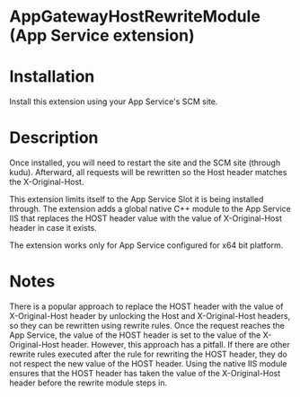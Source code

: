 # AppGatewayHostRewriteModule (App Service extension)

# Installation
Install this extension using your App Service's SCM site.

# Description
Once installed, you will need to restart the site and the SCM site (through kudu). Afterward, all requests will be rewritten so the Host header matches the X-Original-Host.

This extension limits itself to the App Service Slot it is being installed through. The extension аdds a global native C++ module to the App Service IIS that replaces the HOST header value with the value of X-Original-Host header in case it exists.

The extension works only for App Service configured for x64 bit platform.

# Notes
There is a popular approach to replace the HOST header with the value of X-Original-Host header by unlocking the Host and X-Original-Host headers, so they can be rewritten using rewrite rules. Once the request reaches the App Service, the value of the HOST header is set to the value of the X-Original-Host header.
However, this approach has a pitfall. If there are other rewrite rules executed after the rule for rewriting the HOST header, they do not respect the new value of the HOST header.
Using the native IIS module ensures that the HOST header has taken the value of the X-Original-Host header before the rewrite module steps in.
